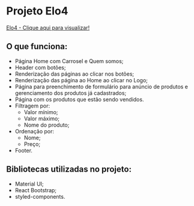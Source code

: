 <h1>Projeto Elo4</h1>

[Elo4 - Clique aqui para visualizar!](http://dapper-harmony.surge.sh/)


## O que funciona: 
* Página Home com Carrosel e Quem somos;
* Header com botões;
* Renderização das páginas ao clicar nos botões;
* Renderização das página ao Home ao clicar no Logo;
* Página para preenchimento de formulário para anúncio de produtos e gerenciamento dos produtos já cadastrados;
* Página com os produtos que estão sendo vendidos.
* Filtragem por:
   * Valor mínimo;
   * Valor máximo;
   * Nome do produto;
* Ordenação por:
   * Nome;
   * Preço;
* Footer.
 

## Bibliotecas utilizadas no projeto:
* Material UI;
* React Bootstrap;
* styled-components.
